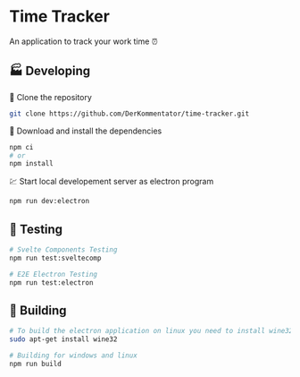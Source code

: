 # Time Tracker

An application to track your work time ⏰

## 🏭 Developing

👥 Clone the repository

```bash
git clone https://github.com/DerKommentator/time-tracker.git
```

🔽 Download and install the dependencies

```bash
npm ci
# or
npm install
```

💹 Start local developement server as electron program

```bash
npm run dev:electron
```

## 🧪 Testing

```bash
# Svelte Components Testing
npm run test:sveltecomp

# E2E Electron Testing
npm run test:electron
```

## 🔨 Building

```bash
# To build the electron application on linux you need to install wine32
sudo apt-get install wine32

# Building for windows and linux
npm run build
```
